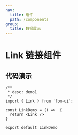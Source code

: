 ```yaml
---
nav:
  title: 组件
  path: /components
group:
  title: 数据展示
---
```

# Link 链接组件
## 代码演示
```tsx
/**
 * desc: demo1
 */
import { Link } from 'fbm-ui';

const LinkDemo = () =>  { 
  return <Link />
}

export default LinkDemo

```

<API></API>
